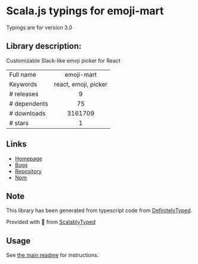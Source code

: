 
# Scala.js typings for emoji-mart

Typings are for version 3.0

## Library description:
Customizable Slack-like emoji picker for React

|                    |                 |
| ------------------ | :-------------: |
| Full name          | emoji-mart |
| Keywords           | react, emoji, picker |
| # releases         | 9 |
| # dependents       | 75 |
| # downloads        | 3161709 |
| # stars            | 1 |

## Links
- [Homepage](https://github.com/missive/emoji-mart)
- [Bugs](https://github.com/missive/emoji-mart/issues)
- [Repository](https://github.com/missive/emoji-mart)
- [Npm](https://www.npmjs.com/package/emoji-mart)
    


## Note
This library has been generated from typescript code from [DefinitelyTyped](https://definitelytyped.org).

Provided with :purple_heart: from [ScalablyTyped](https://github.com/oyvindberg/ScalablyTyped)

## Usage
See [the main readme](../../readme.md) for instructions.


